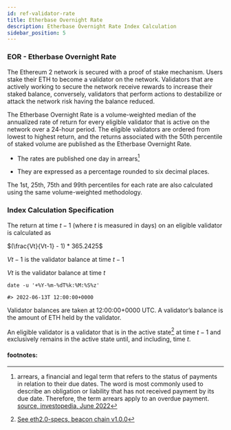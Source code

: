 ```yaml
---
id: ref-validator-rate
title: Etherbase Overnight Rate
description: Etherbase Overnight Rate Index Calculation
sidebar_position: 5
---
```


### EOR - Etherbase Overnight Rate

The Ethereum 2 network is secured with a proof of stake mechanism. Users stake their ETH to become a validator on the network. Validators that are actively working to secure the network receive rewards to increase their staked balance, conversely, validators that perform actions to destabilize or attack the network risk having the balance reduced.

The Etherbase Overnight Rate is a volume-weighted median of the annualized rate of return for every eligible validator that is active on the network over a 24-hour period. The eligible validators are ordered from lowest to highest return, and the returns associated with the 50th percentile of staked volume are published as the Etherbase Overnight Rate.

-   The rates are published one day in arrears[^1]

-   They are expressed as a percentage rounded to six decimal places.

The 1st, 25th, 75th and 99th percentiles for each rate are also calculated using the same volume-weighted methodology.

### Index Calculation Specification

The return at time ${t-1}$ (where ${t}$ is measured in days) on an eligible validator is calculated as

$(\frac{Vt}{Vt-1} - 1) * 365.2425$

${Vt-1}$ is the validator balance at time ${t-1}$

${Vt}$ is the validator balance at time ${t}$

```shell
date -u '+%Y-%m-%dT%k:%M:%S%z'

#> 2022-06-13T 12:00:00+0000
```

Validator balances are taken at 12:00:00+0000 UTC. A validator’s balance is the amount of ETH held by the validator.

An eligible validator is a validator that is in the active state[^2] at time ${t-1}$ and exclusively remains in the active state until, and including, time ${t}$.

#### footnotes:

[^1]: arrears, a financial and legal term that refers to the status of payments in relation to their due dates. The word is most commonly used to describe an obligation or liability that has not received payment by its due date. Therefore, the term arrears apply to an overdue payment. [source, investopedia, June 2022](https://www.investopedia.com/terms/a/arrears.asp)
[^2]: [See eth2.0-specs, beacon chain v1.0.0](https://github.com/ethereum/eth2.0-specs/blob/v1.0.0/specs/phase0/beacon-chain.md#is_active_validator)
